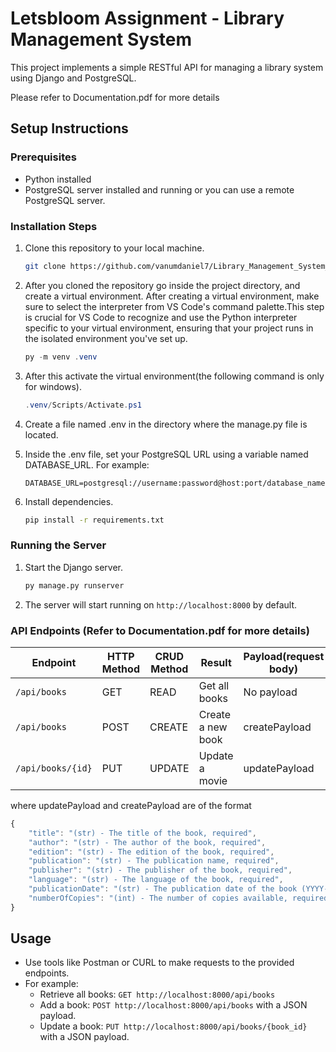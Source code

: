 # Letsbloom Assignment - Library Management System

This project implements a simple RESTful API for managing a library system using Django and PostgreSQL.

Please refer to Documentation.pdf for more details

## Setup Instructions

### Prerequisites

- Python installed
- PostgreSQL server installed and running or you can use a remote PostgreSQL server.

### Installation Steps

1. Clone this repository to your local machine.

   ```bash
   git clone https://github.com/vanumdaniel7/Library_Management_System_Letsbloom_Assignment
   ```

2. After you cloned the repository go inside the project directory, and create a virtual environment. After creating a virtual environment, make sure to select the interpreter from VS Code's command palette.This step is crucial for VS Code to recognize and use the Python interpreter specific to your virtual environment, ensuring that your project runs in the isolated environment you've set up.
   
   ```powershell
   py -m venv .venv
   ```
   
3. After this activate the virtual environment(the following command is only for windows).
   ```powershell
   .venv/Scripts/Activate.ps1
   ```

4. Create a file named .env in the directory where the manage.py file is located.
5. Inside the .env file, set your PostgreSQL URL using a variable named DATABASE_URL. For example:

   ```
   DATABASE_URL=postgresql://username:password@host:port/database_name
   ```

6. Install dependencies.

   ```bash
   pip install -r requirements.txt
   ```

### Running the Server

1. Start the Django server.

   ```bash
   py manage.py runserver
   ```

2. The server will start running on `http://localhost:8000` by default.

### API Endpoints (Refer to Documentation.pdf for more details)

| Endpoint            | HTTP Method | CRUD Method | Result                | Payload(request body)                        |
| ------------------- | ----------- | ----------- | --------------------- | -------------------------------------------- |
| `/api/books`        | GET         | READ        | Get all books         | No payload                                   |
| `/api/books`        | POST        | CREATE      | Create a new book     | createPayload                                |
| `/api/books/{id}`   | PUT         | UPDATE      | Update a movie        | updatePayload                                |

where updatePayload and createPayload are of the format
```javascript 
{
    "title": "(str) - The title of the book, required",
    "author": "(str) - The author of the book, required",
    "edition": "(str) - The edition of the book, required",
    "publication": "(str) - The publication name, required",
    "publisher": "(str) - The publisher of the book, required",
    "language": "(str) - The language of the book, required",
    "publicationDate": "(str) - The publication date of the book (YYYY-MM-DD), required",
    "numberOfCopies": "(int) - The number of copies available, required"
}
```

## Usage

- Use tools like Postman or CURL to make requests to the provided endpoints.
- For example:
  - Retrieve all books: `GET http://localhost:8000/api/books`
  - Add a book: `POST http://localhost:8000/api/books` with a JSON payload.
  - Update a book: `PUT http://localhost:8000/api/books/{book_id}` with a JSON payload.
